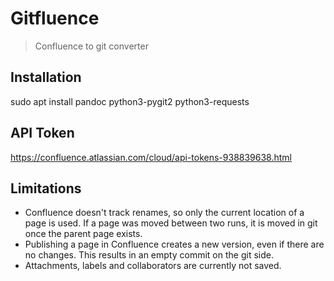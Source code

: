 # Gitfluence

> Confluence to git converter

## Installation

sudo apt install pandoc python3-pygit2 python3-requests

## API Token

https://confluence.atlassian.com/cloud/api-tokens-938839638.html

## Limitations

- Confluence doesn't track renames, so only the current location of a page is used.
  If a page was moved between two runs, it is moved in git once the parent page exists.
- Publishing a page in Confluence creates a new version, even if there are no
  changes. This results in an empty commit on the git side.
- Attachments, labels and collaborators are currently not saved.
